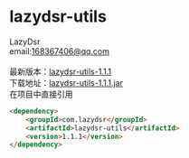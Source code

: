 # lazydsr-utils
LazyDsr<br>
email:168367406@qq.com
<br><br>
最新版本：<a href="https://github.com/lazydsr/lazydsr-utils" target="blank">lazydsr-utils-1.1.1</a>
<br>
下载地址：<a href="http://central.maven.org/maven2/com/lazydsr/lazydsr-utils/1.1.1/lazydsr-utils-1.1.1.jar" target="blank">lazydsr-utils-1.1.1.jar</a>
<br>在项目中直接引用<br>
````html
<dependency>
    <groupId>com.lazydsr</groupId>
    <artifactId>lazydsr-utils</artifactId>
    <version>1.1.1</version>
</dependency>


